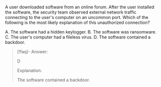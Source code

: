 
A user downloaded software from an online forum. After the user installed the software, the security team observed external network traffic connecting to the user's computer on an uncommon port. Which of the following is the most likely explanation of this unauthorized connection? 

A. The software had a hidden keylogger. 
B. The software was ransomware. 
C. The user's computer had a fileless virus. 
D. The software contained a backdoor.

> [!faq]- Answer: 
> 
> D 
> 
> Explanation: 
> 
> The software contained a backdoor.
